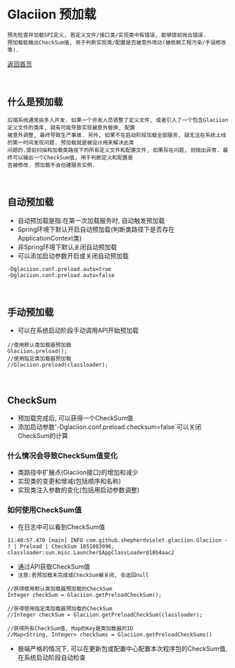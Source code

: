 # Glaciion 预加载

```text
预先检查并加载SPI定义, 若定义文件/接口类/实现类中有错误, 能够提前抛出错误. 
预加载能输出CheckSum值, 用于判断实现类/配置是否被意外改动(被依赖工程污染/手误修改等).
```

[返回首页](https://github.com/shepherdviolet/glaciion/blob/master/docs/index-cn.md)

<br>

## 什么是预加载

```text
后端系统通常由多人开发. 如果一个开发人员调整了定义文件, 或者引入了一个包含Glaciion定义文件的类库, 就有可能导致实现被意外替换, 配置
被意外调整, 最终导致生产事故. 另外, 如果不在启动阶段加载全部服务, 就无法在系统上线的第一时间发现问题. 预加载就是被设计用来解决此类
问题的.提前扫描和加载类路径下的所有定义文件和配置文件, 如果存在问题, 则抛出异常. 最终可以输出一个CheckSum值, 用于判断定义和配置是
否被修改. 预加载不会创建服务实例. 
```

<br>

## 自动预加载

* 自动预加载是指:在第一次加载服务时, 自动触发预加载
* Spring环境下默认开启自动预加载(判断类路径下是否存在ApplicationContext类)
* 非Spring环境下默认关闭自动预加载
* 可以添加启动参数开启或关闭自动预加载

```text
-Dglaciion.conf.preload.auto=true
-Dglaciion.conf.preload.auto=false
```

<br>

## 手动预加载

* 可以在系统启动阶段手动调用API开始预加载

```text
//使用默认类加载器预加载
Glaciion.preload();
//使用指定类加载器预加载
//Glaciion.preload(classloader);
```

<br>

## CheckSum

* 预加载完成后, 可以获得一个CheckSum值
* 添加启动参数'-Dglaciion.conf.preload.checksum=false`可以关闭CheckSum的计算

### 什么情况会导致CheckSum值变化

* 类路径中扩展点(Glaciion接口)的增加和减少
* 实现类的变更和增减(包括顺序和名称)
* 实现类注入参数的变化(包括用启动参数调整)

### 如何使用CheckSum值

* 在日志中可以看到CheckSum值

```text
11:40:57.470 [main] INFO com.github.shepherdviolet.glaciion.Glaciion - ? | Preload | CheckSum 1851083996, classloader:sun.misc.Launcher$AppClassLoader@18b4aac2
```

* 通过API获取CheckSum值
* `注意:若预加载未完成或CheckSum被关闭, 会返回null`

```text
//获得使用默认类加载器预加载的CheckSum
Integer checkSum = Glaciion.getPreloadCheckSum();

//获得使用指定类加载器预加载的CheckSum
//Integer checkSum = Glaciion.getPreloadCheckSum(classloader);

//获得所有CheckSum值, Map的Key是类加载器的ID
//Map<String, Integer> checkSums = Glaciion.getPreloadCheckSums()
```

* 极端严格的情况下, 可以在更新包或配置中心配置本次程序包的CheckSum值, 在系统启动阶段自动检查
